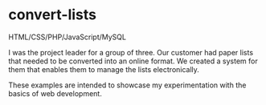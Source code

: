# convert-lists
HTML/CSS/PHP/JavaScript/MySQL

I was the project leader for a group of three. Our customer had paper lists that needed to be converted into an online format. We created a system for them that enables them to manage the lists electronically.

These examples are intended to showcase my experimentation with the basics of web development.
